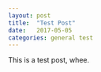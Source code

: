 ```yaml
---
layout: post
title:  "Test Post"
date:   2017-05-05
categories: general test
---
```


This is a test post, whee.
